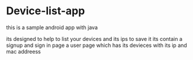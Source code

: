 # Device-list-app
this is a sample android app with java

its designed to help to list your devices and its ips to save it 
its contain a signup and sign in page 
a user page which has its devieces 
with its ip and mac addreess
